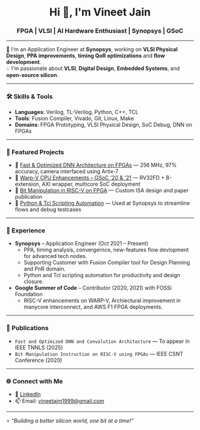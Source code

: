 <h1 align="center">Hi 👋, I'm Vineet Jain</h1>
<h3 align="center">FPGA | VLSI | AI Hardware Enthusiast | Synopsys | GSoC</h3>

---

🌟 I'm an Application Engineer at **Synopsys**, working on **VLSI Physical Design**, **PPA improvements**, **timing QoR optimizations** and **flow development**.  
💡 I'm passionate about **VLSI**, **Digital Design**, **Embedded Systems**, and **open-source silicon**.

---

### 🛠️ Skills & Tools
- **Languages**: Verilog, TL-Verilog, Python, C++, TCL
- **Tools**: Fusion Compiler, Vivado, Git, Linux, Make  
- **Domains**: FPGA Prototyping, VLSI Physical Design, SoC Debug, DNN on FPGAs  
---

### 📌 Featured Projects
- 🔬 [Fast & Optimized DNN Architecture on FPGAs](#) — 256 MHz, 97% accuracy, camera interfaced using Artix-7  
- 🚀 [Warp-V CPU Enhancements – GSoC '20 & '21](#) — RV32FD + B-extension, AXI wrapper, multicore SoC deployment  
- 🧠 [Bit Manipulation in RISC-V on FPGA](#) — Custom ISA design and paper publication  
- 🔧 [Python & Tcl Scripting Automation](#) — Used at Synopsys to streamline flows and debug testcases
---

### 🏢 Experience
- **Synopsys** – Application Engineer (Oct 2021 – Present)  
  - PPA, timing analysis, convergernce, new-features flow devlopment for advanced tech nodes.
  - Supporting Customer with Fusion Compiler tool for Design Planning and PnR domain.
  - Python and Tcl scripting automation for productivity and design closure. 
- **Google Summer of Code** – Contributor (2020, 2021) with FOSSi Foundation  
  - RISC-V enhancements on WARP-V, Archiectural improvement in manycore interconnect, and AWS F1 FPGA deployments.

---

### 📜 Publications
- `Fast and Optimized DNN and Convolution Architecture` — To appear in IEEE TNNLS (2025)  
- `Bit Manipulation Instruction on RISC-V using FPGAs` — IEEE CSNT Conference (2020)
---

### 🌐 Connect with Me
- 💼 [LinkedIn](https://www.linkedin.com/in/vineetjain78//)
- 📫 Email: vineetajm1999@gmail.com

---

⭐ _“Building a better silicon world, one bit at a time!”_
